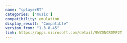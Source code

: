 ```yaml
---
name: "cplayerRT"
categories: ['music']
compatibility: emulation
display_result: "Compatible"
version_from: "1.3.8.45"
link: https://apps.microsoft.com/detail/9WZDNCRDMF2T
---
```

